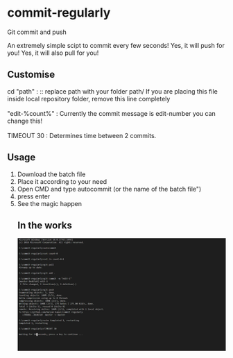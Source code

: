 # commit-regularly
Git commit and push

An extremely simple scipt to commit every few seconds!
Yes, it will push for you!
Yes, it will also pull for you!

## Customise

cd "path" : :: replace path with your folder path/ If you are placing this file inside local repository folder, remove this line completely
<br />
<br />
"edit-%count%" : Currently the commit message is edit-number you can change this!
<br />
<br />
TIMEOUT 30 : Determines time between 2 commits.

## Usage
<ol>
<li>Download the batch file </li>
<li>Place it according to your need</li>
<li>Open CMD and type autocommit (or the name of the batch file")
<li>press enter
<li>See the magic happen

## In the works
![Terminal](./Screenshot.png)

